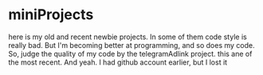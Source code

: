# miniProjects
here is my old and recent newbie projects. In some of them code style is really bad. But I'm becoming better at programming, and so does my code. So, judge the quality of my code by the telegramAdlink project. this ane of the most recent.
And yeah. I had github account earlier, but I lost it
